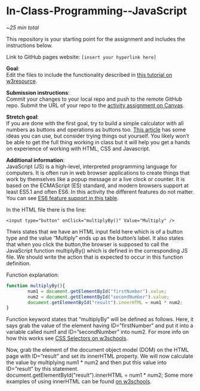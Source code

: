 # In-Class-Programming--JavaScript

~*25 min total*

This repository is your starting point for the assignment and includes the instructions below.

Link to GitHub pages website: `[insert your hyperlink here]`

__Goal__:   
Edit the files to include the functionality described in [this tutorial on w3resource](https://www.w3resource.com/javascript-exercises/javascript-basic-exercise-10.php).

__Submission instructions__:   
Commit your changes to your local repo and push to the remote GitHub repo.
Submit the URL of your repo to the [activity assignment on Canvas](https://canvas.instructure.com/courses/1711075/assignments/12596438).

__Stretch goal__:   
If you are done with the first goal, try to build a simple calculator with all numbers as buttons and operations as buttons too. [This article](https://medium.com/@ethanryan/lets-make-a-javascript-calculator-a81186cb912f) has some ideas you can use, but consider trying things out yourself. You likely won’t be able to get the full thing working in class but it will help you get a hands on experience of working with HTML, CSS and Javascript.

__Additional information__:   
JavaScript (JS) is a high-level, interpreted programming language for computers. It is often run in web browser applications to create things that work by themselves like a popup message or a live clock or counter. It is based on the ECMAScript (ES) standard, and modern browsers support at least ES5.1 and often ES6. In this activity the different features do not matter. You can see [ES6 feature support in this table](https://kangax.github.io/compat-table/es6/).

In the HTML file there is the line:
```
<input type="button" onClick="multiplyBy()" Value="Multiply" />
```
Thwis states that we have an HTML input field here which is of a button type and the value “Multiply” ends up as the button’s label. It also states that when you click the button,the browser is supposed to call the JavaScript function multiplyBy() which is defined in the corresponding JS file. We should write the action that is expected to occur in this function definition.

Function explanation:
```javascript
function multiplyBy(){
        num1 = document.getElementById("firstNumber").value;
        num2 = document.getElementById("secondNumber").value;
        document.getElementById("result").innerHTML = num1 * num2;
}
```

Function keyword states that “multiplyBy” will be defined as follows. Here, it says grab the value of the element having ID=”firstNumber” and put it into a variable called num1 and ID=”secondNumber” into num2. For more info on how this works see [CSS Selectors on w3schools](https://www.w3schools.com/cssref/css_selectors.asp).

Now, grab the element of the document object model (DOM) on the HTML page with ID=”result” and set its innerHTML property. We will now calculate the value by multiplying num1 * num2 and then put this value into ID=”result” by this statement.
document.getElementById("result").innerHTML = num1 * num2;
Some more examples of using innerHTML can be found [on w3schools](https://www.w3schools.com/jsref/prop_html_innerhtml.asp).


